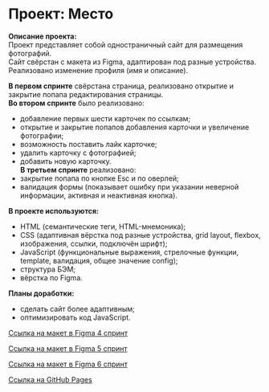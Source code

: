 # Проект: Место

**Описание проекта:**\
Проект представляет собой одностраничный сайт для размещения фотографий.\
Сайт свёрстан с макета из Figma, адаптирован под разные устройства. Реализовано изменение профиля (имя и описание).

**В первом спринте** свёрстана страница, реализовано открытие и закрытие попапа редактирования страницы.\
**Во втором спринте** было реализовано:
- добавление первых шести карточек по ссылкам;
- открытие и закрытие попапов добавления карточки и увеличение фотографии;
- возможность поставить лайк карточке;
- удалить карточку с фотографией;
- добавить новую карточку.\
**В третьем спринте** реализовано:
- закрытие попапа по кнопке Esc и по оверлей;
- валидация формы (показывает ошибку при указании неверной информации, активная и неактивная кнопка).

**В проекте используются:**
- HTML (семантические теги, HTML-мнемоника);
- CSS (адаптивная вёрстка под разные устройства, grid layout, flexbox, изображения, ссылки, подключён шрифт);
- JavaScript (функциональные выражения, стрелочные функции, template, валидация, общее значение config);
- структура БЭМ;
- вёрстка по Figma.

**Планы доработки:**
- сделать сайт более адаптивным;
- оптимизировать код JavaScript.

[Ссылка на макет в Figma 4 спринт](https://www.figma.com/file/2cn9N9jSkmxD84oJik7xL7/JavaScript.-Sprint-4?node-id=0%3A1)

[Ссылка на макет в Figma 5 спринт](https://www.figma.com/file/bjyvbKKJN2naO0ucURl2Z0/JavaScript.-Sprint-5?node-id=50160%3A347)

[Ссылка на макет в Figma 6 спринт](https://www.figma.com/file/kRVLKwYG3d1HGLvh7JFWRT/JavaScript.-Sprint-6?node-id=0%3A1)

[Ссылка на GitHub Pages](https://yulyachi.github.io/mesto/)